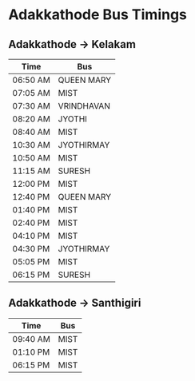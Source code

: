 # Adakkathode Bus Timings

## Adakkathode -> Kelakam

| Time     | Bus        |
| -------- | ---------- |
| 06:50 AM | QUEEN MARY |
| 07:05 AM | MIST       |
| 07:30 AM | VRINDHAVAN |
| 08:20 AM | JYOTHI     |
| 08:40 AM | MIST       |
| 10:30 AM | JYOTHIRMAY |
| 10:50 AM | MIST       |
| 11:15 AM | SURESH     |
| 12:00 PM | MIST       |
| 12:40 PM | QUEEN MARY |
| 01:40 PM | MIST       |
| 02:40 PM | MIST       |
| 04:10 PM | MIST       |
| 04:30 PM | JYOTHIRMAY |
| 05:05 PM | MIST       |
| 06:15 PM | SURESH     |

## Adakkathode -> Santhigiri

| Time     | Bus  |
| -------- | ---- |
| 09:40 AM | MIST |
| 01:10 PM | MIST |
| 06:15 PM | MIST |
